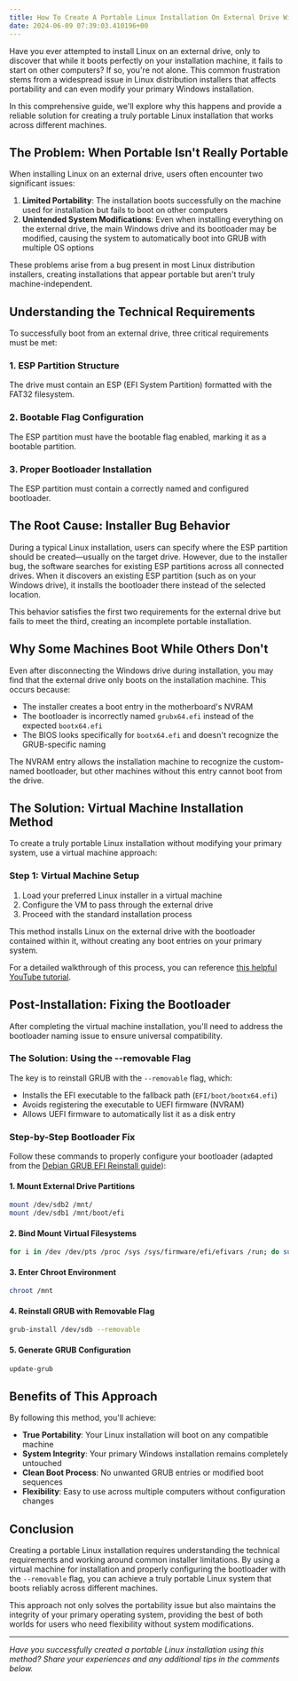 ```yaml
---
title: How To Create A Portable Linux Installation On External Drive Without Modifying Your Main Drive
date: 2024-06-09 07:39:03.410196+00
---
```


Have you ever attempted to install Linux on an external drive, only to discover that while it boots perfectly on your installation machine, it fails to start on other computers? If so, you're not alone. This common frustration stems from a widespread issue in Linux distribution installers that affects portability and can even modify your primary Windows installation.

In this comprehensive guide, we'll explore why this happens and provide a reliable solution for creating a truly portable Linux installation that works across different machines.

## The Problem: When Portable Isn't Really Portable

When installing Linux on an external drive, users often encounter two significant issues:

1. **Limited Portability**: The installation boots successfully on the machine used for installation but fails to boot on other computers
2. **Unintended System Modifications**: Even when installing everything on the external drive, the main Windows drive and its bootloader may be modified, causing the system to automatically boot into GRUB with multiple OS options

These problems arise from a bug present in most Linux distribution installers, creating installations that appear portable but aren't truly machine-independent.

## Understanding the Technical Requirements

To successfully boot from an external drive, three critical requirements must be met:

### 1. ESP Partition Structure
The drive must contain an ESP (EFI System Partition) formatted with the FAT32 filesystem.

### 2. Bootable Flag Configuration
The ESP partition must have the bootable flag enabled, marking it as a bootable partition.

### 3. Proper Bootloader Installation
The ESP partition must contain a correctly named and configured bootloader.

## The Root Cause: Installer Bug Behavior

During a typical Linux installation, users can specify where the ESP partition should be created—usually on the target drive. However, due to the installer bug, the software searches for existing ESP partitions across all connected drives. When it discovers an existing ESP partition (such as on your Windows drive), it installs the bootloader there instead of the selected location.

This behavior satisfies the first two requirements for the external drive but fails to meet the third, creating an incomplete portable installation.

## Why Some Machines Boot While Others Don't

Even after disconnecting the Windows drive during installation, you may find that the external drive only boots on the installation machine. This occurs because:

- The installer creates a boot entry in the motherboard's NVRAM
- The bootloader is incorrectly named `grubx64.efi` instead of the expected `bootx64.efi`
- The BIOS looks specifically for `bootx64.efi` and doesn't recognize the GRUB-specific naming

The NVRAM entry allows the installation machine to recognize the custom-named bootloader, but other machines without this entry cannot boot from the drive.

## The Solution: Virtual Machine Installation Method

To create a truly portable Linux installation without modifying your primary system, use a virtual machine approach:

### Step 1: Virtual Machine Setup
1. Load your preferred Linux installer in a virtual machine
2. Configure the VM to pass through the external drive
3. Proceed with the standard installation process

This method installs Linux on the external drive with the bootloader contained within it, without creating any boot entries on your primary system.

For a detailed walkthrough of this process, you can reference [this helpful YouTube tutorial](https://www.youtube.com/watch?v=r3AqtHNw67g).

## Post-Installation: Fixing the Bootloader

After completing the virtual machine installation, you'll need to address the bootloader naming issue to ensure universal compatibility.

### The Solution: Using the --removable Flag

The key is to reinstall GRUB with the `--removable` flag, which:
- Installs the EFI executable to the fallback path (`EFI/boot/bootx64.efi`)
- Avoids registering the executable to UEFI firmware (NVRAM)
- Allows UEFI firmware to automatically list it as a disk entry

### Step-by-Step Bootloader Fix

Follow these commands to properly configure your bootloader (adapted from the [Debian GRUB EFI Reinstall guide](https://wiki.debian.org/GrubEFIReinstall)):

#### 1. Mount External Drive Partitions
```bash
mount /dev/sdb2 /mnt/
mount /dev/sdb1 /mnt/boot/efi
```

#### 2. Bind Mount Virtual Filesystems
```bash
for i in /dev /dev/pts /proc /sys /sys/firmware/efi/efivars /run; do sudo mount -B $i /mnt$i; done
```

#### 3. Enter Chroot Environment
```bash
chroot /mnt
```

#### 4. Reinstall GRUB with Removable Flag
```bash
grub-install /dev/sdb --removable
```

#### 5. Generate GRUB Configuration
```bash
update-grub
```

## Benefits of This Approach

By following this method, you'll achieve:

- **True Portability**: Your Linux installation will boot on any compatible machine
- **System Integrity**: Your primary Windows installation remains completely untouched
- **Clean Boot Process**: No unwanted GRUB entries or modified boot sequences
- **Flexibility**: Easy to use across multiple computers without configuration changes

## Conclusion

Creating a portable Linux installation requires understanding the technical requirements and working around common installer limitations. By using a virtual machine for installation and properly configuring the bootloader with the `--removable` flag, you can achieve a truly portable Linux system that boots reliably across different machines.

This approach not only solves the portability issue but also maintains the integrity of your primary operating system, providing the best of both worlds for users who need flexibility without system modifications.

---

*Have you successfully created a portable Linux installation using this method? Share your experiences and any additional tips in the comments below.*